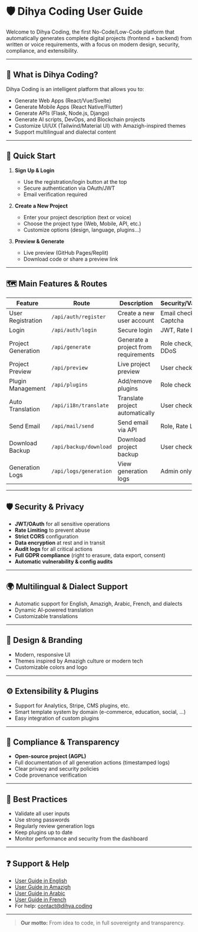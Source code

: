 # 🛡️ Dihya Coding User Guide

Welcome to Dihya Coding, the first No-Code/Low-Code platform that automatically generates complete digital projects (frontend + backend) from written or voice requirements, with a focus on modern design, security, compliance, and extensibility.

---

## 🚀 What is Dihya Coding?

Dihya Coding is an intelligent platform that allows you to:
- Generate Web Apps (React/Vue/Svelte)
- Generate Mobile Apps (React Native/Flutter)
- Generate APIs (Flask, Node.js, Django)
- Generate AI scripts, DevOps, and Blockchain projects
- Customize UI/UX (Tailwind/Material UI) with Amazigh-inspired themes
- Support multilingual and dialectal content

---

## 🏁 Quick Start

1. **Sign Up & Login**
   - Use the registration/login button at the top
   - Secure authentication via OAuth/JWT
   - Email verification required

2. **Create a New Project**
   - Enter your project description (text or voice)
   - Choose the project type (Web, Mobile, API, etc.)
   - Customize options (design, language, plugins...)

3. **Preview & Generate**
   - Live preview (GitHub Pages/Replit)
   - Download code or share a preview link

---

## 🗺️ Main Features & Routes

| Feature                | Route                    | Description                              | Security/Validation   |
|------------------------|--------------------------|------------------------------------------|-----------------------|
| User Registration      | `/api/auth/register`     | Create a new user account                | Email check, Captcha  |
| Login                  | `/api/auth/login`        | Secure login                             | JWT, Rate Limiting    |
| Project Generation     | `/api/generate`          | Generate a project from requirements     | Role check, Anti-DDoS |
| Project Preview        | `/api/preview`           | Live project preview                     | User check            |
| Plugin Management      | `/api/plugins`           | Add/remove plugins                       | Role check            |
| Auto Translation       | `/api/i18n/translate`    | Translate project automatically          | User check            |
| Send Email             | `/api/mail/send`         | Send email via API                       | Role, Rate Limiting   |
| Download Backup        | `/api/backup/download`   | Download project backup                  | User check            |
| Generation Logs        | `/api/logs/generation`   | View generation logs                     | Admin only            |

---

## 🛡️ Security & Privacy

- **JWT/OAuth** for all sensitive operations
- **Rate Limiting** to prevent abuse
- **Strict CORS** configuration
- **Data encryption** at rest and in transit
- **Audit logs** for all critical actions
- **Full GDPR compliance** (right to erasure, data export, consent)
- **Automatic vulnerability & config audits**

---

## 🌍 Multilingual & Dialect Support

- Automatic support for English, Amazigh, Arabic, French, and dialects
- Dynamic AI-powered translation
- Customizable translations

---

## 🎨 Design & Branding

- Modern, responsive UI
- Themes inspired by Amazigh culture or modern tech
- Customizable colors and logo

---

## ⚙️ Extensibility & Plugins

- Support for Analytics, Stripe, CMS plugins, etc.
- Smart template system by domain (e-commerce, education, social, ...)
- Easy integration of custom plugins

---

## 📜 Compliance & Transparency

- **Open-source project (AGPL)**
- Full documentation of all generation actions (timestamped logs)
- Clear privacy and security policies
- Code provenance verification

---

## 📝 Best Practices

- Validate all user inputs
- Use strong passwords
- Regularly review generation logs
- Keep plugins up to date
- Monitor performance and security from the dashboard

---

## ❓ Support & Help

- [User Guide in English](./guide_en.md)
- [User Guide in Amazigh](./guide_ber.md)
- [User Guide in Arabic](./guide_ar.md)
- [User Guide in French](./guide_fr.md)
- For help: contact@dihya.coding

---

> **Our motto:** From idea to code, in full sovereignty and transparency.
